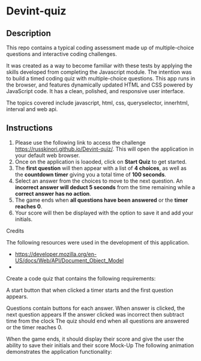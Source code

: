# Devint-quiz

## Description

This repo contains a typical coding assessment made up of multiple-choice questions and interactive coding challenges.

It was created as a way to become familiar with these tests by applying the skills developed from completing the Javascript module.  The intention was to build a timed coding quiz with multiple-choice questions. This app runs in the browser, and features dynamically updated HTML and CSS powered by JavaScript code. It has a clean, polished, and responsive user interface. 

The topics covered include javascript, html, css, queryselector, innerhtml, interval and web api.

## Instructions
1. Please use the following link to access the challenge https://russkinori.github.io/Devint-quiz/. This will open the application in your default web browser. 
2. Once on the application is loaoded, click on **Start Quiz** to get started. 
3. The **first question** will then appear with a list of **4 choices**, as well as the **countdown timer** giving you a total time of **100 seconds**.
4. Select an answer from the choices to move to the next question. An **incorrect answer will deduct 5 seconds** from the time remaining while a **correct answer has no action**.
5. The game ends when **all questions have been answered** or the **timer reaches 0**.
6. Your score will then be displayed with the option to save it and add your initials. 

Credits

The following resources were used in the development of this application.
 - https://developer.mozilla.org/en-US/docs/Web/API/Document_Object_Model
 - 

Create a code quiz that contains the following requirements:

A start button that when clicked a timer starts and the first question appears.

Questions contain buttons for each answer.
When answer is clicked, the next question appears
If the answer clicked was incorrect then subtract time from the clock
The quiz should end when all questions are answered or the timer reaches 0.

When the game ends, it should display their score and give the user the ability to save their initials and their score
Mock-Up
The following animation demonstrates the application functionality:


